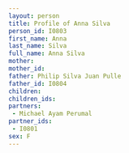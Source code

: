 ```yaml
---
layout: person
title: Profile of Anna Silva
person_id: I0803
first_name: Anna
last_name: Silva
full_name: Anna Silva
mother: 
mother_id: 
father: Philip Silva Juan Pulle
father_id: I0804
children:
children_ids:
partners:
 - Michael Ayam Perumal
partner_ids:
 - I0801
sex: F
---
```


